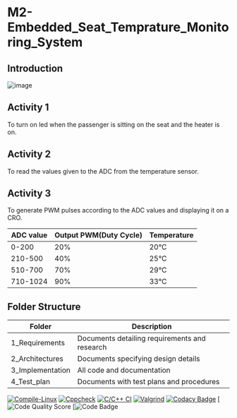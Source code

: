 # M2-Embedded_Seat_Temprature_Monitoring_System

## Introduction
![image](https://user-images.githubusercontent.com/94336423/144357272-579bac57-9fed-40dd-8d20-fc2865c2a7f4.png)

## Activity 1

To turn on led when the passenger is sitting on the seat and the heater is on.
 
 
## Activity 2

To read the values given to the ADC from the temperature sensor.


## Activity 3

To generate PWM pulses according to the ADC values and displaying it on a CRO.


|ADC value|	Output PWM(Duty Cycle)|	Temperature|
|---------|-----------------------|------------|
|0-200|	20%|	20°C|
|210-500|	40%|	25°C|
|510-700|	70%|	29°C|
|710-1024|	90%|	33°C|


## Folder Structure

|Folder|	Description|
|------|-------------|
|1_Requirements|	Documents detailing requirements and research|
|2_Architectures|	Documents specifying design details|
|3_Implementation|	All code and documentation|
|4_Test_plan|	Documents with test plans and procedures|

[![Compile-Linux](https://github.com/TiwariNishar/M2-Embedded_Seat_Temprature_Monitoring_System/actions/workflows/Compile.yml/badge.svg)](https://github.com/TiwariNishar/M2-Embedded_Seat_Temprature_Monitoring_System/actions/workflows/Compile.yml)
[![Cppcheck](https://github.com/TiwariNishar/M2-Embedded_Seat_Temprature_Monitoring_System/actions/workflows/Codequality.yml/badge.svg)](https://github.com/TiwariNishar/M2-Embedded_Seat_Temprature_Monitoring_System/actions/workflows/Codequality.yml)
[![C/C++ CI](https://github.com/TiwariNishar/M2-Embedded_Seat_Temprature_Monitoring_System/actions/workflows/c-build.yml/badge.svg)](https://github.com/TiwariNishar/M2-Embedded_Seat_Temprature_Monitoring_System/actions/workflows/c-build.yml)
[![Valgrind](https://github.com/TiwariNishar/M2-Embedded_Seat_Temprature_Monitoring_System/actions/workflows/Valgrind.yml/badge.svg)](https://github.com/TiwariNishar/M2-Embedded_Seat_Temprature_Monitoring_System/actions/workflows/Valgrind.yml)
[![Codacy Badge](https://app.codacy.com/project/badge/Grade/ced8fba95ab24a539a975694650b83f1)](https://www.codacy.com/gh/TiwariNishar/M2-Embedded_Seat_Temprature_Monitoring_System/dashboard?utm_source=github.com&amp;utm_medium=referral&amp;utm_content=TiwariNishar/M2-Embedded_Seat_Temprature_Monitoring_System&amp;utm_campaign=Badge_Grade)
[![Code Quality Score](https://api.codiga.io/project/30207/score/svg)
[![Code Badge](https://api.codiga.io/project/30207/status/svg)
